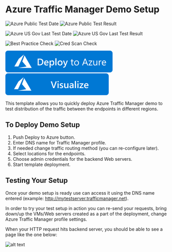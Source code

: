 # Azure Traffic Manager Demo Setup

![Azure Public Test Date](https://azurequickstartsservice.blob.core.windows.net/badges/traffic-manager-demo-setup/PublicLastTestDate.svg)
![Azure Public Test Result](https://azurequickstartsservice.blob.core.windows.net/badges/traffic-manager-demo-setup/PublicDeployment.svg)

![Azure US Gov Last Test Date](https://azurequickstartsservice.blob.core.windows.net/badges/traffic-manager-demo-setup/FairfaxLastTestDate.svg)
![Azure US Gov Last Test Result](https://azurequickstartsservice.blob.core.windows.net/badges/traffic-manager-demo-setup/FairfaxDeployment.svg)

![Best Practice Check](https://azurequickstartsservice.blob.core.windows.net/badges/traffic-manager-demo-setup/BestPracticeResult.svg)
![Cred Scan Check](https://azurequickstartsservice.blob.core.windows.net/badges/traffic-manager-demo-setup/CredScanResult.svg)

[![Deploy To Azure](https://raw.githubusercontent.com/Azure/azure-quickstart-templates/master/1-CONTRIBUTION-GUIDE/images/deploytoazure.svg?sanitize=true)](https://portal.azure.com/#create/Microsoft.Template/uri/https%3A%2F%2Fraw.githubusercontent.com%2FAzure%2Fazure-quickstart-templates%2Fmaster%2Ftraffic-manager-demo-setup%2Fazuredeploy.json)  [![Visualize](https://raw.githubusercontent.com/Azure/azure-quickstart-templates/master/1-CONTRIBUTION-GUIDE/images/visualizebutton.svg?sanitize=true)](http://armviz.io/#/?load=https%3A%2F%2Fraw.githubusercontent.com%2FAzure%2Fazure-quickstart-templates%2Fmaster%2Ftraffic-manager-demo-setup%2Fazuredeploy.json)

This template allows you to quickly deploy Azure Traffic Manager demo to test distribution of the traffic between the endpoints in different regions.

## To Deploy Demo Setup

1. Push Deploy to Azure button.
2. Enter DNS name for Traffic Manager profile.
3. If needed change traffic routing method (you can re-configure later).
4. Select locations for the endpoints.
5. Choose admin credentials for the backend Web servers.
6. Start template deployment.

## Testing Your Setup

Once your demo setup is ready use can access it using the DNS name entered (example: http://mytestserver.trafficmanager.net).

In order to try your test setup in action you can re-send your requests, bring down/up the VMs/Web servers created as a part of the deployment, change Azure Traffic Manager profile settings.

When your HTTP request hits backend server, you should be able to see a page like the one below:

![alt text](images/serverhit.png "Backend server response")


